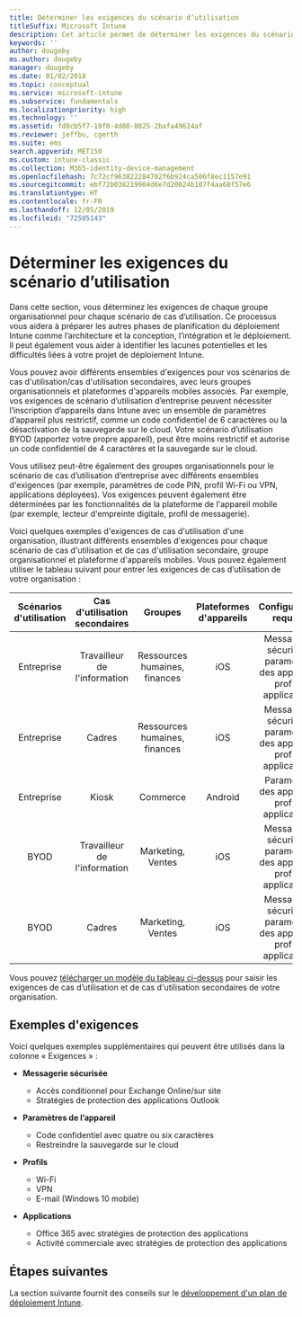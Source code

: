 ```yaml
---
title: Déterminer les exigences du scénario d’utilisation
titleSuffix: Microsoft Intune
description: Cet article permet de déterminer les exigences du scénario de cas d’utilisation et de cas d'utilisation secondaires Intune dans le cadre de l'implémentation d'un cloud Microsoft Intune uniquement.
keywords: ''
author: dougeby
ms.author: dougeby
manager: dougeby
ms.date: 01/02/2018
ms.topic: conceptual
ms.service: microsoft-intune
ms.subservice: fundamentals
ms.localizationpriority: high
ms.technology: ''
ms.assetid: fd8cb5f7-19f0-4d80-8825-2bafa49624af
ms.reviewer: jeffbu, cgerth
ms.suite: ems
search.appverid: MET150
ms.custom: intune-classic
ms.collection: M365-identity-device-management
ms.openlocfilehash: 7c72cf963822284702f6b924ca506f8ec1157e91
ms.sourcegitcommit: ebf72b038219904d6e7d20024b107f4aa68f57e6
ms.translationtype: HT
ms.contentlocale: fr-FR
ms.lasthandoff: 12/05/2019
ms.locfileid: "72505143"
---
```

# <a name="determine-use-case-scenario-requirements"></a>Déterminer les exigences du scénario d’utilisation

Dans cette section, vous déterminez les exigences de chaque groupe organisationnel pour chaque scénario de cas d’utilisation. Ce processus vous aidera à préparer les autres phases de planification du déploiement Intune comme l’architecture et la conception, l’intégration et le déploiement. Il peut également vous aider à identifier les lacunes potentielles et les difficultés liées à votre projet de déploiement Intune.

Vous pouvez avoir différents ensembles d'exigences pour vos scénarios de cas d'utilisation/cas d'utilisation secondaires, avec leurs groupes organisationnels et plateformes d'appareils mobiles associés. Par exemple, vos exigences de scénario d’utilisation d’entreprise peuvent nécessiter l’inscription d’appareils dans Intune avec un ensemble de paramètres d’appareil plus restrictif, comme un code confidentiel de 6 caractères ou la désactivation de la sauvegarde sur le cloud. Votre scénario d’utilisation BYOD (apportez votre propre appareil), peut être moins restrictif et autorise un code confidentiel de 4 caractères et la sauvegarde sur le cloud.

Vous utilisez peut-être également des groupes organisationnels pour le scénario de cas d’utilisation d’entreprise avec différents ensembles d'exigences (par exemple, paramètres de code PIN, profil Wi-Fi ou VPN, applications déployées). Vos exigences peuvent également être déterminées par les fonctionnalités de la plateforme de l'appareil mobile (par exemple, lecteur d'empreinte digitale, profil de messagerie).

Voici quelques exemples d'exigences de cas d'utilisation d'une organisation, illustrant différents ensembles d'exigences pour chaque scénario de cas d'utilisation et de cas d'utilisation secondaire, groupe organisationnel et plateforme d'appareils mobiles. Vous pouvez également utiliser le tableau suivant pour entrer les exigences de cas d’utilisation de votre organisation :

| **Scénarios d'utilisation** | **Cas d'utilisation secondaires** | **Groupes** | **Plateformes d'appareils** | **Configuration requise** |
|:---:|:---:|:---:|:---:|:---:|
| Entreprise | Travailleur de l'information | Ressources humaines, finances | iOS | Messagerie sécurisée, paramètres des appareils, profils, applications |                                                          
| Entreprise | Cadres | Ressources humaines, finances | iOS | Messagerie sécurisée, paramètres des appareils, profils, applications |                                                         
| Entreprise | Kiosk | Commerce | Android | Paramètres des appareils, profils, applications |
| BYOD | Travailleur de l'information | Marketing, Ventes | iOS | Messagerie sécurisée, paramètres des appareils, profils, applications |                                                         
| BYOD | Cadres | Marketing, Ventes | iOS | Messagerie sécurisée, paramètres des appareils, profils, applications |

Vous pouvez [télécharger un modèle du tableau ci-dessus](https://gallery.technet.microsoft.com/Intune-deployment-planning-fae156c2?redir=0) pour saisir les exigences de cas d’utilisation et de cas d'utilisation secondaires de votre organisation.


## <a name="examples-of-requirements"></a>Exemples d'exigences

Voici quelques exemples supplémentaires qui peuvent être utilisés dans la colonne « Exigences » :

- **Messagerie sécurisée**
  - Accès conditionnel pour Exchange Online/sur site
  - Stratégies de protection des applications Outlook

- **Paramètres de l’appareil**
  - Code confidentiel avec quatre ou six caractères
  - Restreindre la sauvegarde sur le cloud

- **Profils**
  - Wi-Fi
  - VPN
  - E-mail (Windows 10 mobile)

- **Applications**
  - Office 365 avec stratégies de protection des applications
  - Activité commerciale avec stratégies de protection des applications

## <a name="next-steps"></a>Étapes suivantes

La section suivante fournit des conseils sur le [développement d'un plan de déploiement Intune](planning-guide-rollout-plan.md).

